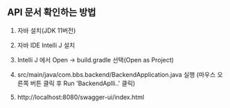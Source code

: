## API 문서 확인하는 방법

1. 자바 설치(JDK 11버전)

2. 자바 IDE Intelli J 설치

3. Intelli J 에서 Open -> build.gradle 선택(Open as Project)

4. src/main/java/com.bbs.backend/BackendApplication.java 실행 (마우스 오른쪽 버튼 클릭 후 Run 'BackendAplli..' 클릭)

5. http://localhost:8080/swagger-ui/index.html 
